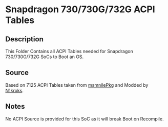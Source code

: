 # Snapdragon 730/730G/732G ACPI Tables

## Description

This Folder Contains all ACPI Tables needed for Snapdragon 730/730G/732G SoCs to Boot an OS.

## Source

Based on 7125 ACPI Tables taken from [msmnilePkg](https://github.com/woa-msmnile/msmnilePkg) and Modded by [N1kroks](https://github.com/N1kroks).

## Notes

No ACPI Source is provided for this SoC as it will break Boot on Recompile.
